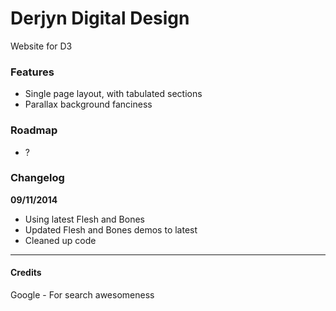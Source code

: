 # Derjyn Digital Design
Website for D3


### Features  
* Single page layout, with tabulated sections
* Parallax background fanciness


### Roadmap
* ?


### Changelog
**09/11/2014**
* Using latest Flesh and Bones
* Updated Flesh and Bones demos to latest
* Cleaned up code

---

#### Credits
Google \- For search awesomeness

